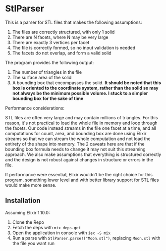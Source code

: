 # StlParser

This is a parser for STL files that makes the following assumptions:

1. The files are correctly structured, with only 1 solid
2. There are N facets, where N may be very large
3. There are exactly 3 vertices per facet
4. The file is correctly formed, so no input validation is needed
5. The facets do not overlap, and form a valid solid

The program provides the following output:

1. The number of triangles in the file
2. The surface area of the solid
3. A bounding box that encompasses the solid. **It should be noted that this box is oriented to the coordinate system, rather than the solid so may not always be the minimum possible volume. I stuck to a simpler bounding box for the sake of time**

Performance considerations:

STL files are often very large and may contain millions of triangles. For this reason, it's not practical to load the whole file in memory and loop through the facets. Our code instead streams in the file one facet at a time, and all computations for count, area, and bounding box are done using Elixir streams so that we can stream the whole computation and not load the entirety of the shape into memory. The 2 caveats here are that if the bounding box formula needs to change it may not suit this streaming approach. We also make assumptions that everything is structured correctly and the design is not robust against changes in structure or errors in the file. 

If performance were essential, Elixir wouldn't be the right choice for this program, something lower level and with better library support for STL files would make more sense. 

## Installation

Assuming Elixir 1.10.0:

1. Clone the Repo
2. Fetch the deps with `mix deps.get`
3. Open the application in console with `iex -S mix`
4. Run a parse with `StlParser.parse!("Moon.stl")`, replacing `Moon.stl` with the file you want run
